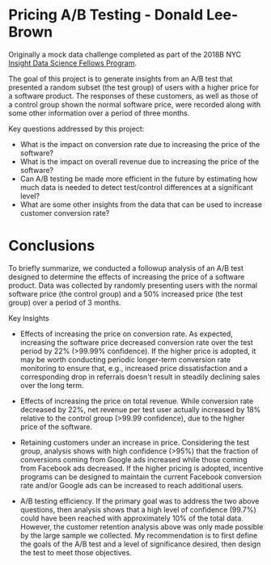 # Pricing A/B Testing - Donald Lee-Brown
Originally a mock data challenge completed as part of the 2018B NYC [Insight Data Science Fellows Program](https://www.insightdatascience.com/).

The goal of this project is to generate insights from an A/B test that presented a random subset (the test group) of users with a higher price for a software product. The responses of these customers, as well as those of a control group shown the normal software price, were recorded along with some other information over a period of three months.

Key questions addressed by this project:

* What is the impact on conversion rate due to increasing the price of the software?
* What is the impact on overall revenue due to increasing the price of the software?
* Can A/B testing be made more efficient in the future by estimating how much data is needed to detect test/control differences at a significant level?
* What are some other insights from the data that can be used to increase customer conversion rate?

# Conclusions
To briefly summarize, we conducted a followup analysis of an A/B test designed to determine the effects of increasing the price of a software product. Data was collected by randomly presenting users with the normal software price (the control group) and a 50% increased price (the test group) over a period of 3 months.

Key Insights
* Effects of increasing the price on conversion rate. As expected, increasing the software price decreased conversion rate over the test period by 22% (>99.99% confidence). If the higher price is adopted, it may be worth conducting periodic longer-term conversion rate monitoring to ensure that, e.g., increased price dissatisfaction and a corresponding drop in referrals doesn't result in steadily declining sales over the long term.

* Effects of increasing the price on total revenue. While conversion rate decreased by 22%, net revenue per test user actually increased by 18% relative to the control group (>99.99 confidence), due to the higher price of the software.

* Retaining customers under an increase in price. Considering the test group, analysis shows with high confidence (>95%) that the fraction of conversions coming from Google ads increased while those coming from Facebook ads decreased. If the higher pricing is adopted, incentive programs can be designed to maintain the current Facebook conversion rate and/or Google ads can be increased to reach additional users.

* A/B testing efficiency. If the primary goal was to address the two above questions, then analysis shows that a high level of confidence (99.7%) could have been reached with approximately 10% of the total data. However, the customer retention analysis above was only made possible by the large sample we collected. My recommendation is to first define the goals of the A/B test and a level of significance desired, then design the test to meet those objectives.
